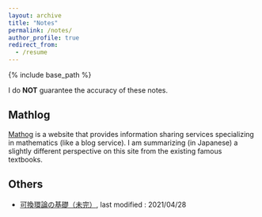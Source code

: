 ```yaml
---
layout: archive
title: "Notes"
permalink: /notes/
author_profile: true
redirect_from:
  - /resume
---
```


{% include base_path %}

I do **NOT** guarantee the accuracy of these notes.
## Mathlog
[Mathog](https://mathlog.info/) is a website that provides information sharing services specializing in mathematics (like a blog service). I am summarizing (in Japanese) a slightly different perspective on this site from the existing famous textbooks.
## Others 
- [可換環論の基礎（未完）](/files/ring.pdf), last modified : 2021/04/28
